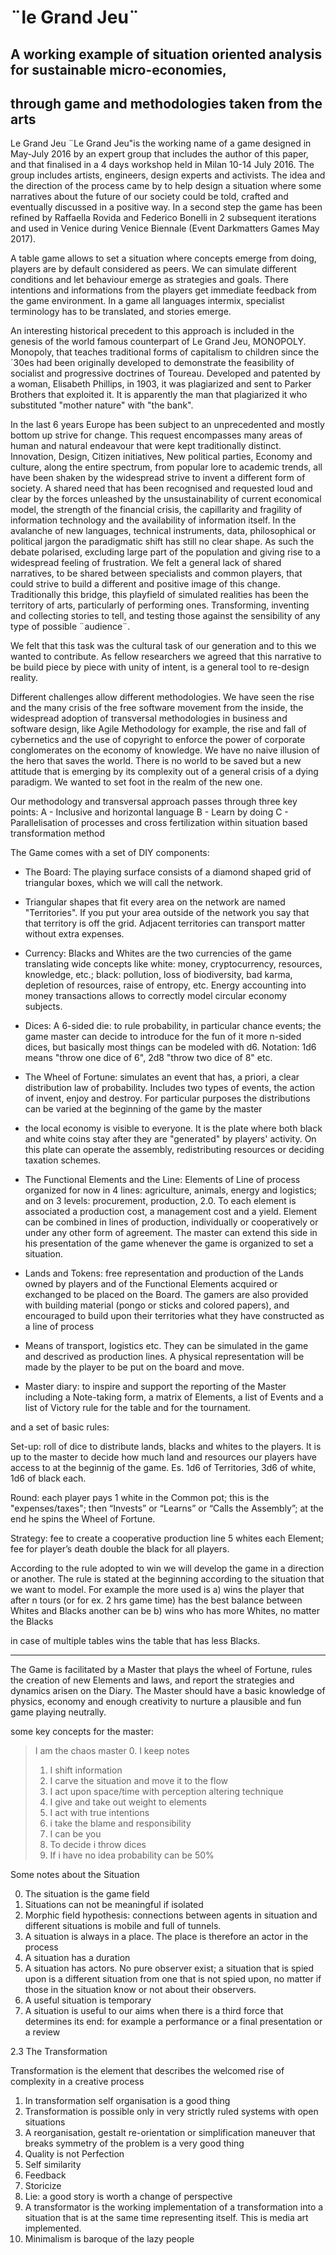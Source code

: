 # ¨le Grand Jeu¨

## A working example of situation oriented analysis for sustainable micro-economies,
## through game and methodologies taken from the arts



Le Grand Jeu
¨Le Grand Jeu"is the working name of a game designed in May-July 2016 by an expert group that includes the author of this paper, and that finalised in a 4 days workshop held in Milan 10-14 July 2016. The group includes artists, engineers, design experts and activists. The idea and the direction of the process came by to help design a situation where some narratives about the future of our society could be told, crafted and eventually discussed in a positive way. In a second step the game has been refined by Raffaella Rovida and Federico Bonelli in 2 subsequent iterations and used in Venice during Venice Biennale (Event Darkmatters Games May 2017).

A table game allows to set a situation where concepts emerge from doing, players are by default considered as peers. We can simulate different conditions and let behaviour emerge as strategies and goals. There intentions and informations from the players  get immediate feedback from the game environment. In a game all languages intermix, specialist terminology has to be translated, and stories emerge.

An interesting historical precedent to this approach is included in the genesis of the world famous counterpart of Le Grand Jeu, MONOPOLY.
Monopoly, that teaches traditional forms of capitalism to children since the ´30es had been originally developed to demonstrate the feasibility of socialist and progressive doctrines of Toureau. Developed and patented by a woman, Elisabeth Phillips, in 1903, it was plagiarized and sent to Parker Brothers that exploited it. It is apparently the man that plagiarized it who substituted "mother nature" with "the bank".

In the last 6 years Europe has been subject to an unprecedented and mostly bottom up strive for change. This request encompasses many areas of human and natural endeavour that were kept traditionally distinct. Innovation, Design,  Citizen initiatives, New political parties, Economy and culture, along the entire spectrum, from popular lore to academic trends, all have been shaken by the widespread strive to invent a different form of society. A shared need that has been recognised and requested loud and clear by the forces unleashed by the unsustainability of current economical model, the strength of the financial crisis, the capillarity and fragility of information technology and the availability of information itself.
In the avalanche of new languages, technical instruments, data, philosophical or political jargon the paradigmatic shift has still no clear shape. As such the debate polarised, excluding large part of the population and giving rise to a widespread feeling of frustration.
We felt a general lack of shared narratives, to be shared between specialists and common players, that could strive to build a different and positive image of this change. Traditionally this bridge, this playfield of simulated realities has been the territory of arts, particularly of performing ones. Transforming, inventing and collecting stories to tell, and testing those against the sensibility of any type of possible ¨audience¨.

We felt that this task was the cultural task of our generation and to this we wanted to contribute. As fellow researchers we agreed that this narrative to be build piece by piece with unity of intent, is a general tool to re-design reality.

Different challenges allow different methodologies. We have seen the rise and the many crisis of the free software movement from the inside, the widespread adoption of transversal methodologies in business and software design, like Agile Methodology for example, the rise and fall of cybernetics and the use of copyright to enforce the power of corporate conglomerates on the economy of knowledge. We have no naive illusion of the hero that saves the world. There is no world to be saved but a new attitude that is emerging by its complexity out of a general crisis of a dying paradigm. We wanted to set foot in the realm of the new one.

Our methodology and  transversal approach passes through three key points:
A - Inclusive and horizontal language
B - Learn by doing
C - Parallelisation of processes and cross fertilization within situation based transformation method



The Game comes with a set of DIY components:
- The Board: The playing surface consists of a diamond shaped grid of triangular boxes, which we will call the network.
- Triangular shapes that fit every area on the network are named "Territories".
 If you put your area outside of the network you say that that territory is off the grid. Adjacent territories can transport matter without extra expenses.

- Currency: Blacks and Whites are the two currencies of the game translating wide concepts like white: money, cryptocurrency, resources, knowledge, etc.; black: pollution, loss of biodiversity, bad karma, depletion of resources, raise of entropy, etc. Energy accounting into money transactions allows to correctly model circular economy subjects.

- Dices: A 6-sided die: to rule probability, in particular chance events; the game master can decide to introduce for the fun of it more n-sided dices, but basically most things can be modeled with d6.
Notation: 1d6 means "throw one dice of 6", 2d8 "throw two dice of 8" etc.

- The Wheel of Fortune: simulates an event that has, a priori, a clear distribution law of probability. Includes two types of events, the action of invent, enjoy and destroy. For particular purposes the distributions can be varied at the beginning of the game by the master

- the local economy is visible to everyone. It is the plate where both black and white coins stay after they are "generated" by players' activity. On this plate can operate the assembly, redistributing resources or deciding taxation schemes.

- The Functional Elements and the Line: Elements of Line of process organized for now in 4 lines: agriculture, animals, energy and logistics; and on 3 levels: procurement, production, 2.0. To each element is associated a production cost, a management cost and a yield. Element can be combined in lines of production, individually or cooperatively or under any other form of agreement. The master can extend this side in his presentation of the game whenever the game is organized to set a situation.

- Lands and Tokens: free representation and production of the Lands owned by players and of the Functional Elements acquired or exchanged to be placed on the Board. The gamers are also provided with building material  (pongo or sticks and colored papers), and encouraged to build upon their territories what they have constructed as a line of process

- Means of transport, logistics etc.
They can be simulated in the game and descrived as production lines. A physical representation will be made by the player to be put on the board and move.

- Master diary: to inspire and support the reporting of the Master including a Note-taking form, a matrix of Elements, a list of Events and a list of Victory rule for the table and for the tournament.


and a set of basic rules:

Set-up: roll of dice to distribute lands, blacks and whites to the players. It is up to the master to decide how much land and resources our players have access to at the beginnig of the game. Es. 1d6 of Territories, 3d6 of white, 1d6 of black each.

Round: each player pays 1 white in the Common pot; this is the "expenses/taxes";
then “Invests” or “Learns” or “Calls the Assembly”;
at the end he spins the Wheel of Fortune.

Strategy: fee to create a cooperative production line 5 whites each Element;  fee for player’s death double the black for all players.


According to the rule adopted to win we will develop the game in a direction or another. The rule is stated at the beginning according to the situation that we want to model. For example the more used is
a) wins the player that after n tours (or for ex. 2 hrs game time) has the best balance between Whites and Blacks
another can be
b) wins who has more Whites, no matter the Blacks

in case of multiple tables wins the table that has less Blacks.

----

The Game is facilitated by a Master that plays the wheel of Fortune, rules the creation of new Elements and laws, and report the strategies and dynamics arisen on the Diary. The Master should have a basic knowledge of physics, economy and enough creativity to nurture a plausible and fun game playing neutrally.

some key concepts for the master:

> I am the chaos master
> 0. I keep notes
> 1. I shift information
> 2. I carve the situation and move it to the flow
> 3. I act upon space/time with perception altering technique
> 5. I give and take out weight to elements
> 6. I act with true intentions
> 7. i take the blame and responsibility
> 8. I can be you
> 9. To decide i throw dices
> 10. If i have no idea probability can be 50%

Some notes about the Situation

0. The situation is the game field
1. Situations can not be meaningful if isolated
2. Morphic field hypothesis: connections between agents in situation and different situations is mobile and full of tunnels.
3. A situation is always in a place. The place is therefore an actor in the process
4. A situation has a duration
5. A situation has actors. No pure observer exist; a situation that is spied upon is a different situation from one that is not spied upon, no matter if those in the situation know or not about their observers.
6. A useful situation is temporary
7. A situation is useful to our aims when there is a third force that determines its end: for example a performance or a final presentation or a review

2.3 The Transformation

Transformation is the element that describes the welcomed rise of complexity in a creative process
1. In transformation self organisation is a good thing
2. Transformation is possible only in very strictly ruled systems with open situations
3. A reorganisation, gestalt re-orientation or simplification maneuver that breaks symmetry of the problem is a very good thing
4. Quality is not Perfection
5. Self similarity
6. Feedback
7. Storicize
8. Lie: a good story is worth a change of perspective
9. A transformator is the working implementation of a transformation into a situation that is at the same time representing itself. This is media art implemented.
10. Minimalism is baroque of the lazy people
